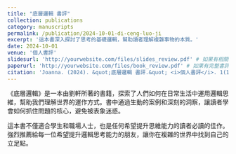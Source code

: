 ```yaml
---
title: "底層邏輯 書評"
collection: publications
category: manuscripts
permalink: /publication/2024-10-01-di-ceng-luo-ji
excerpt: '這本書深入探討了思考的基礎邏輯，幫助讀者理解複雜事物的本質。'
date: 2024-10-01
venue: '個人書評'
slidesurl: 'http://yourwebsite.com/files/slides_review.pdf' # 如果有相關幻燈片可放上鏈接
paperurl: 'http://yourwebsite.com/files/book_review.pdf' # 如果有完整書評文檔可放上鏈接
citation: 'Joanna. (2024). &quot;底層邏輯 書評.&quot; <i>個人書評</i>. 1(1).'
---
```


《底層邏輯》是一本由劉軒所著的書籍，探索了人們如何在日常生活中運用邏輯思維，幫助我們理解世界的運作方式。書中通過生動的案例和深刻的洞察，讓讀者學會如何抓住問題的核心，避免被表象迷惑。

這本書不僅適合學生和職場人士，也是任何希望提升思維能力的讀者必讀的佳作。強烈推薦給每一位希望提升邏輯思考能力的朋友，讓你在複雜的世界中找到自己的立足點。
